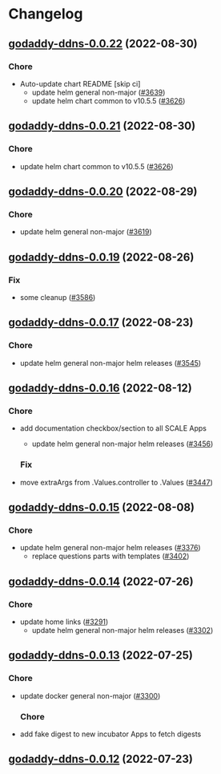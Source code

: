 # Changelog



## [godaddy-ddns-0.0.22](https://github.com/truecharts/charts/compare/godaddy-ddns-0.0.20...godaddy-ddns-0.0.22) (2022-08-30)

### Chore

- Auto-update chart README [skip ci]
  - update helm general non-major ([#3639](https://github.com/truecharts/charts/issues/3639))
  - update helm chart common to v10.5.5 ([#3626](https://github.com/truecharts/charts/issues/3626))




## [godaddy-ddns-0.0.21](https://github.com/truecharts/charts/compare/godaddy-ddns-0.0.20...godaddy-ddns-0.0.21) (2022-08-30)

### Chore

- update helm chart common to v10.5.5 ([#3626](https://github.com/truecharts/charts/issues/3626))




## [godaddy-ddns-0.0.20](https://github.com/truecharts/charts/compare/godaddy-ddns-0.0.19...godaddy-ddns-0.0.20) (2022-08-29)

### Chore

- update helm general non-major ([#3619](https://github.com/truecharts/charts/issues/3619))




## [godaddy-ddns-0.0.19](https://github.com/truecharts/charts/compare/godaddy-ddns-0.0.17...godaddy-ddns-0.0.19) (2022-08-26)

### Fix

- some cleanup ([#3586](https://github.com/truecharts/charts/issues/3586))




## [godaddy-ddns-0.0.17](https://github.com/truecharts/charts/compare/godaddy-ddns-0.0.16...godaddy-ddns-0.0.17) (2022-08-23)

### Chore

- update helm general non-major helm releases ([#3545](https://github.com/truecharts/charts/issues/3545))




## [godaddy-ddns-0.0.16](https://github.com/truecharts/charts/compare/godaddy-ddns-0.0.15...godaddy-ddns-0.0.16) (2022-08-12)

### Chore

- add documentation checkbox/section to all SCALE Apps
  - update helm general non-major helm releases ([#3456](https://github.com/truecharts/charts/issues/3456))

  ### Fix

- move extraArgs from .Values.controller to .Values ([#3447](https://github.com/truecharts/charts/issues/3447))




## [godaddy-ddns-0.0.15](https://github.com/truecharts/charts/compare/godaddy-ddns-0.0.14...godaddy-ddns-0.0.15) (2022-08-08)

### Chore

- update helm general non-major helm releases ([#3376](https://github.com/truecharts/charts/issues/3376))
  - replace questions parts with templates ([#3402](https://github.com/truecharts/charts/issues/3402))




## [godaddy-ddns-0.0.14](https://github.com/truecharts/apps/compare/godaddy-ddns-0.0.13...godaddy-ddns-0.0.14) (2022-07-26)

### Chore

- update home links ([#3291](https://github.com/truecharts/apps/issues/3291))
  - update helm general non-major helm releases ([#3302](https://github.com/truecharts/apps/issues/3302))




## [godaddy-ddns-0.0.13](https://github.com/truecharts/apps/compare/godaddy-ddns-0.0.12...godaddy-ddns-0.0.13) (2022-07-25)

### Chore

- update docker general non-major ([#3300](https://github.com/truecharts/apps/issues/3300))

  ### Chore

- add fake digest to new incubator Apps to fetch digests




## [godaddy-ddns-0.0.12](https://github.com/truecharts/apps/compare/godaddy-ddns-0.0.11...godaddy-ddns-0.0.12) (2022-07-23)

